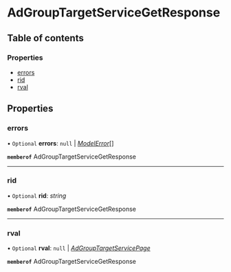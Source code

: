 # AdGroupTargetServiceGetResponse


## Table of contents

### Properties

- [errors](adgrouptargetservicegetresponse.md#errors)
- [rid](adgrouptargetservicegetresponse.md#rid)
- [rval](adgrouptargetservicegetresponse.md#rval)

## Properties

### errors

• `Optional` **errors**: ``null`` \| [*ModelError*](modelerror.md)[]

**`memberof`** AdGroupTargetServiceGetResponse

___

### rid

• `Optional` **rid**: *string*

**`memberof`** AdGroupTargetServiceGetResponse

___

### rval

• `Optional` **rval**: ``null`` \| [*AdGroupTargetServicePage*](adgrouptargetservicepage.md)

**`memberof`** AdGroupTargetServiceGetResponse
